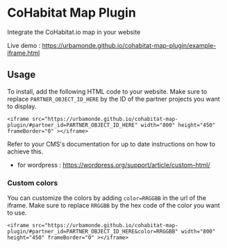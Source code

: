 # CoHabitat Map Plugin

Integrate the CoHabitat.io map in your website

Live demo : https://urbamonde.github.io/cohabitat-map-plugin/example-iframe.html

## Usage

To install, add the following HTML code to your website. Make sure to replace `PARTNER_OBJECT_ID_HERE` by the ID of the partner projects you want to display.

```
<iframe src="https://urbamonde.github.io/cohabitat-map-plugin/#partner_id=PARTNER_OBJECT_ID_HERE" width="800" height="450" frameBorder="0" ></iframe>
```

Refer to your CMS's documentation for up to date instructions on how to achieve this.

- for wordpress : https://wordpress.org/support/article/custom-html/

### Custom colors

You can customize the colors by adding `color=RRGGBB` in the url of the iframe. Make sure to replace `RRGGBB` by the hex code of the color you want to use.

```
<iframe src="https://urbamonde.github.io/cohabitat-map-plugin/#partner_id=PARTNER_OBJECT_ID_HERE&color=RRGGBB" width="800" height="450" frameBorder="0" ></iframe>
```
